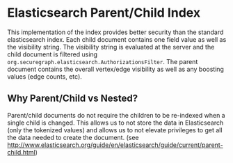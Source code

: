# Elasticsearch Parent/Child Index

This implementation of the index provides better security than the standard elasticsearch index. Each child
 document contains one field value as well as the visibility string. The visibility string is evaluated at the
 server and the child document is filtered using `org.securegraph.elasticsearch.AuthorizationsFilter`. The parent
 document contains the overall vertex/edge visibility as well as any boosting values (edge counts, etc).

## Why Parent/Child vs Nested?

Parent/child documents do not require the children to be re-indexed when a single child is changed. This allows us
to not store the data in Elasticsearch (only the tokenized values) and allows us to not elevate privileges to get all
the data needed to create the document. (see http://www.elasticsearch.org/guide/en/elasticsearch/guide/current/parent-child.html)
